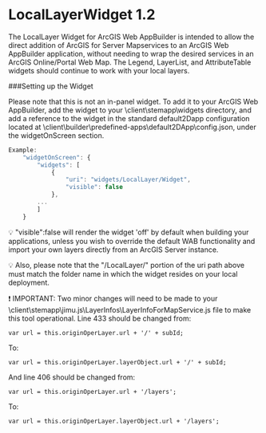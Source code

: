 LocalLayerWidget 1.2
==

The LocalLayer Widget for ArcGIS Web AppBuilder is intended to allow the direct addition of ArcGIS for Server Mapservices to an ArcGIS Web AppBuilder application, without needing to wrap the desired services in an ArcGIS Online/Portal Web Map.  The Legend, LayerList, and AttributeTable widgets should continue to work with your local layers.

###Setting up the Widget

Please note that this is not an in-panel widget.  To add it to your ArcGIS Web AppBuilder, add the widget to your \client\stemapp\widgets directory, and add a reference to the widget in the standard default2Dapp configuration located at \client\builder\predefined-apps\default2DApp\config.json, under the widgetOnScreen section.

```javascript
Example:
	"widgetOnScreen": {
		"widgets": [
			{
				"uri": "widgets/LocalLayer/Widget",
				"visible": false
      		},
      	...
      	]
	}
```

:bulb: "visible":false will render the widget 'off' by default when building your applications, unless you wish to override the default WAB functionality and import your own layers directly from an ArcGIS Server instance.

:bulb: Also, please note that the "/LocalLayer/" portion of the uri path above must match the folder name in which the widget resides on your local deployment.

:exclamation: IMPORTANT: Two minor changes will need to be made to your \client\stemapp\jimu.js\LayerInfos\LayerInfoForMapService.js file to make this tool operational.  Line 433 should be changed from:
```
var url = this.originOperLayer.url + '/' + subId;
```

To:
```
var url = this.originOperLayer.layerObject.url + '/' + subId;
```

And line 406 should be changed from:

```
var url = this.originOperLayer.url + '/layers';
```

To:
```
var url = this.originOperLayer.layerObject.url + '/layers';
```
